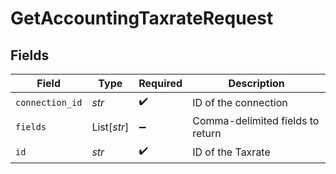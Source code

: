 # GetAccountingTaxrateRequest


## Fields

| Field                            | Type                             | Required                         | Description                      |
| -------------------------------- | -------------------------------- | -------------------------------- | -------------------------------- |
| `connection_id`                  | *str*                            | :heavy_check_mark:               | ID of the connection             |
| `fields`                         | List[*str*]                      | :heavy_minus_sign:               | Comma-delimited fields to return |
| `id`                             | *str*                            | :heavy_check_mark:               | ID of the Taxrate                |